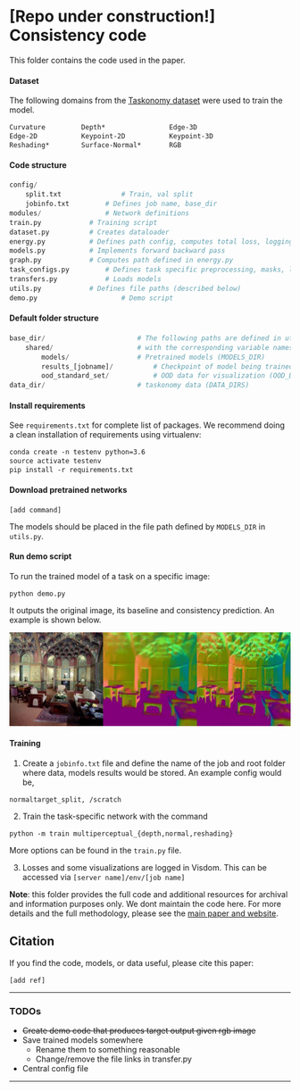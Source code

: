 # [Repo under construction!] Consistency code

This folder contains the code used in the paper.

#### Dataset

The following domains from the [Taskonomy dataset](https://github.com/StanfordVL/taskonomy/tree/master/data) were used to train the model.

```
Curvature         Depth*                Edge-3D        
Edge-2D           Keypoint-2D           Keypoint-3D     
Reshading*        Surface-Normal*       RGB
```

#### Code structure

```python
config/  
    split.txt             	# Train, val split
    jobinfo.txt			# Defines job name, base_dir
modules/          		# Network definitions
train.py			# Training script
dataset.py			# Creates dataloader
energy.py			# Defines path config, computes total loss, logging
models.py			# Implements forward backward pass
graph.py			# Computes path defined in energy.py
task_configs.py			# Defines task specific preprocessing, masks, loss fn
transfers.py			# Loads models
utils.py			# Defines file paths (described below) 
demo.py             		# Demo script
```

#### Default folder structure
```python
base_dir/  						# The following paths are defined in utils.py (BASE_DIR)
	shared/						# with the corresponding variable names in brackets
		models/					# Pretrained models (MODELS_DIR)
		results_[jobname]/			# Checkpoint of model being trained (RESULTS_DIR)
		ood_standard_set/			# OOD data for visualization (OOD_DIR)
data_dir/						# taskonomy data (DATA_DIRS)
```

#### Install requirements
See `requirements.txt` for complete list of packages. We recommend doing a clean installation of requirements using virtualenv:

```
conda create -n testenv python=3.6
source activate testenv
pip install -r requirements.txt
```

#### Download pretrained networks
```
[add command]
```
The models should be placed in the file path defined by `MODELS_DIR` in `utils.py`.

#### Run demo script

To run the trained model of a task on a specific image:

```
python demo.py
```

It outputs the original image, its baseline and consistency prediction. An example is shown below. 

![](./outputs/normal_out.jpg)

#### Training

1) Create a `jobinfo.txt` file and define the name of the job and root folder where data, models results would be stored. An example config would be,

```
normaltarget_split, /scratch
```

2) Train the task-specific network with the command

```
python -m train multiperceptual_{depth,normal,reshading}
```
More options can be found in the `train.py` file.

3) Losses and some visualizations are logged in Visdom. This can be accessed via `[server name]/env/[job name]`

**Note**: this folder provides the full code and additional resources for archival and information purposes only. We dont maintain the code here.  For more details and the full methodology, please see the [main paper and website]().

## Citation
If you find the code, models, or data useful, please cite this paper:

```
[add ref]
```


----
### TODOs

- <del> Create demo code that produces target output given rgb image
- Save trained models somewhere
	- Rename them to something reasonable
	- Change/remove the file links in transfer.py
- Central config file

----
